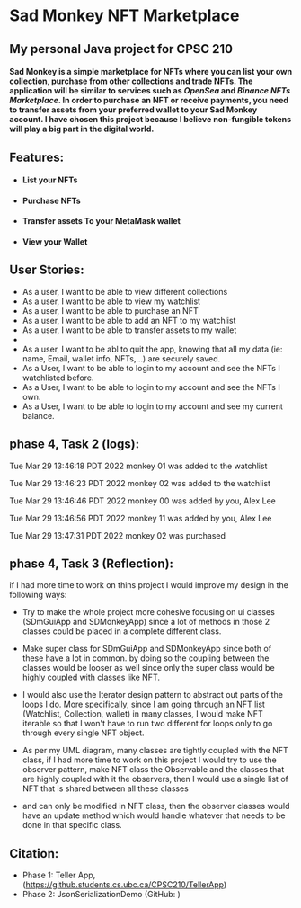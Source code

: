 # Sad Monkey NFT Marketplace

## My personal Java project for CPSC 210

#### Sad Monkey is a simple marketplace for NFTs where you can list your own collection, purchase from other collections and trade NFTs. The application will be similar to services such as *OpenSea* and *Binance NFTs Marketplace*. In order to purchase an NFT or receive payments, you need to transfer assets from your preferred wallet to your Sad Monkey account. I have chosen this project because I believe non-fungible tokens will play a big part in the digital world.

## **Features**:
- #### List your NFTs 
- #### Purchase NFTs
- #### Transfer assets To your MetaMask wallet
- #### View your Wallet



## User Stories:

- As a user, I want to be able to view different collections
- As a user, I want to be able to view my watchlist
- As a user, I want to be able to purchase an NFT
- As a user, I want to be able to add an NFT to my watchlist
- As a user, I want to be able to transfer assets to my wallet
- 
- As a user, I want to be abl to quit the app, knowing that all my data (ie: name, Email, wallet info, NFTs,...) are securely saved.
- As a User, I want to be able to login to my account and see the NFTs I watchlisted before.
- As a User, I want to be able to login to my account and see the NFTs I own.
- As a User, I want to be able to login to my account and see my current balance.


## phase 4, Task 2 (logs):
Tue Mar 29 13:46:18 PDT 2022
monkey 01 was added to the watchlist


Tue Mar 29 13:46:23 PDT 2022
monkey 02 was added to the watchlist


Tue Mar 29 13:46:46 PDT 2022
monkey 00 was added by you, Alex Lee


Tue Mar 29 13:46:56 PDT 2022
monkey 11 was added by you, Alex Lee


Tue Mar 29 13:47:31 PDT 2022
monkey 02 was purchased

## phase 4, Task 3 (Reflection):
if I had more time to work on thins project I would improve my design in the following ways:

- Try to make the whole project more cohesive focusing on ui classes (SDmGuiApp and SDMonkeyApp) since a
lot of methods in those 2 classes could be placed in a complete different class.

- Make super class for SDmGuiApp and SDMonkeyApp since both of these have a lot in common.
by doing so the coupling between the classes would be looser as well since only the super class would be highly 
coupled with classes like NFT.
- I would also use the Iterator design pattern to abstract out parts of the loops I do. More specifically,
since I am going through an NFT list (Watchlist, Collection, wallet) in many classes, I would make NFT iterable so
that I won't have to run two different for loops only to go through every single NFT object.
- As per my UML diagram, many classes are tightly coupled with the NFT class, if  I had more time to work on 
this project I would try to use the observer pattern, make NFT class the Observable and the classes that are 
highly coupled with it the observers, then I would use a single list of NFT that is shared between all these classes
- and can only be modified in NFT class, then the observer classes would have an update method which would handle 
whatever that needs to be done in that specific class.




## Citation: 
- Phase 1: Teller App, (https://github.students.cs.ubc.ca/CPSC210/TellerApp)
- Phase 2: JsonSerializationDemo (GitHub: )








